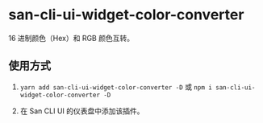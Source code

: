 # san-cli-ui-widget-color-converter

16 进制颜色（Hex）和 RGB 颜色互转。

## 使用方式

1. `yarn add san-cli-ui-widget-color-converter -D` 或 `npm i san-cli-ui-widget-color-converter -D`

2. 在 San CLI UI 的仪表盘中添加该插件。
